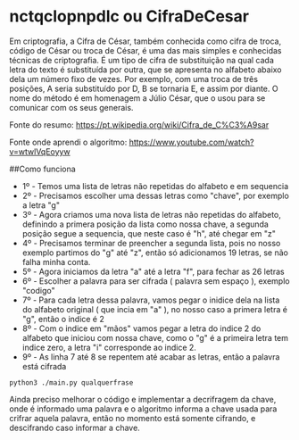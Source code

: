 # nctqclopnpdlc ou CifraDeCesar
Em criptografia, a Cifra de César, também conhecida como cifra de troca, código de César ou troca de César, é uma das mais simples e conhecidas técnicas de criptografia. É um tipo de cifra de substituição na qual cada letra do texto é substituída por outra, que se apresenta no alfabeto abaixo dela um número fixo de vezes. Por exemplo, com uma troca de três posições, A seria substituído por D, B se tornaria E, e assim por diante. O nome do método é em homenagem a Júlio César, que o usou para se comunicar com os seus generais.

Fonte do resumo: https://pt.wikipedia.org/wiki/Cifra_de_C%C3%A9sar

Fonte onde aprendi o algoritmo: https://www.youtube.com/watch?v=wtwlVqEoyyw

##Como funciona

+ 1º - Temos uma lista de letras não repetidas do alfabeto e em sequencia
+ 2º - Precisamos escolher uma dessas letras como "chave", por exemplo a letra "g"
+ 3º - Agora criamos uma nova lista de letras não repetidas do alfabeto, definindo a primera posição da lista como nossa chave, a segunda posição segue a sequencia, que neste caso é "h", até chegar em "z"
+ 4º - Precisamos terminar de preencher a segunda lista, pois no nosso exemplo partimos do "g" até "z", então só adicionamos 19 letras, se não falha minha conta.
+ 5º - Agora iniciamos da letra "a" até a letra "f", para fechar as 26 letras
+ 6º - Escolher a palavra para ser cifrada ( palavra sem espaço ), exemplo "codigo"
+ 7º - Para cada letra dessa palavra, vamos pegar o inidice dela na lista do alfabeto original ( que incia em "a" ), no nosso caso a primera letra é "g", então o indice é 2
+ 8º - Com o indice em "mãos" vamos pegar a letra do indice 2 do alfabeto que iniciou com nossa chave, como o "g" é a primeira letra tem indice zero, a letra "i" corresponde ao indice 2.
+ 9º - As linha 7 até 8 se repentem até acabar as letras, então a palavra está cifrada

 <code>python3 ./main.py qualquerfrase</code>

Ainda preciso melhorar o código e implementar a decrifragem da chave, onde é informado uma palavra e o algoritmo informa a chave usada para crifrar aquela palavra, então no momento está somente cifrando, e descifrando caso informar a chave.
